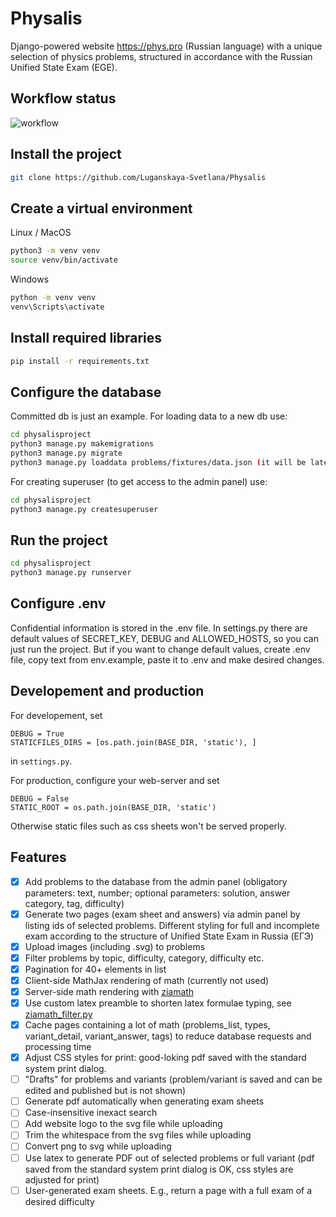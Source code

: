 # Physalis
Django-powered website https://phys.pro (Russian language) with a unique selection of physics problems, structured in accordance with the Russian Unified State Exam (EGE).

## Workflow status
![workflow](https://github.com/Luganskaya-Svetlana/Physalis/actions/workflows/python-package.yml/badge.svg)

## Install the project
```bash 
git clone https://github.com/Luganskaya-Svetlana/Physalis
```

## Create a virtual environment
Linux / MacOS

```bash
python3 -m venv venv
source venv/bin/activate
```

Windows

```bash
python -m venv venv
venv\Scripts\activate
```

## Install required libraries
```bash
pip install -r requirements.txt
```

## Configure the database
Committed db is just an example. 
For loading data to a new db use:
```bash
cd physalisproject
python3 manage.py makemigrations
python3 manage.py migrate
python3 manage.py loaddata problems/fixtures/data.json (it will be later)
```
For creating superuser (to get access to the admin panel) use:
```bash
cd physalisproject
python3 manage.py createsuperuser
```

## Run the project 
```bash
cd physalisproject
python3 manage.py runserver
```

## Configure .env
Confidential information is stored in the .env file.
In settings.py there are default values of SECRET_KEY, DEBUG and ALLOWED_HOSTS,
so you can just run the project. But if you want to change default values,
create .env file, copy text from env.example, paste it to .env and make desired
changes.

## Developement and production
For developement, set
```
DEBUG = True
STATICFILES_DIRS = [os.path.join(BASE_DIR, 'static'), ]
```
in `settings.py`.

For production, configure your web-server and set
```
DEBUG = False
STATIC_ROOT = os.path.join(BASE_DIR, 'static')
```
Otherwise static files such as css sheets won't be served properly.


## Features
- [x] Add problems to the database from the admin panel (obligatory parameters: text, number; optional parameters: solution, answer category, tag, difficulty)
- [x] Generate two pages (exam sheet and answers) via admin panel by listing ids of selected problems. Different styling for full and incomplete exam according to the structure of Unified State Exam in Russia (ЕГЭ)
- [x] Upload images (including .svg) to problems
- [x] Filter problems by topic, difficulty, category, difficulty etc.
- [x] Pagination for 40+ elements in list
- [x] Client-side MathJax rendering of math (currently not used)
- [x] Server-side math rendering with [ziamath](https://github.com/cdelker/ziamath)
- [x] Use custom latex preamble to shorten latex formulae typing, see [ziamath_filter.py](https://github.com/Luganskaya-Svetlana/Physalis/blob/master/physalisproject/problems/templatetags/ziamath_filter.py)
- [x] Cache pages containing a lot of math (problems_list, types, variant_detail, variant_answer, tags) to reduce database requests and processing time
- [x] Adjust CSS styles for print: good-loking pdf saved with the standard system print dialog.
- [ ] "Drafts" for problems and variants (problem/variant is saved and can be edited and published but is not shown)
- [ ] Generate pdf automatically when generating exam sheets
- [ ] Case-insensitive inexact search
- [ ] Add website logo to the svg file while uploading
- [ ] Trim the whitespace from the svg files while uploading
- [ ] Convert png to svg while uploading
- [ ] Use latex to generate PDF out of selected problems or full variant (pdf saved from the standard system print dialog is OK, css styles are adjusted for print)
- [ ] User-generated exam sheets. E.g., return a page with a full exam of a desired difficulty
